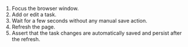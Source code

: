 1. Focus the browser window.
2. Add or edit a task.
3. Wait for a few seconds without any manual save action.
4. Refresh the page.
5. Assert that the task changes are automatically saved and persist after the refresh.